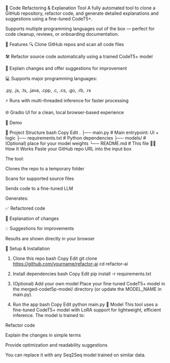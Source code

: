 🧠 Code Refactoring & Explanation Tool
A fully automated tool to clone a GitHub repository, refactor code, and generate detailed explanations and suggestions using a fine-tuned CodeT5+.

Supports multiple programming languages out of the box — perfect for code cleanup, reviews, or onboarding documentation.

🚀 Features
🔍 Clone GitHub repos and scan all code files

🛠️ Refactor source code automatically using a trained CodeT5+ model

💬 Explain changes and offer suggestions for improvement

💻 Supports major programming languages:

.py, .js, .ts, .java, .cpp, .c, .cs, .go, .rb, .rs

⚡ Runs with multi-threaded inference for faster processing

🌐 Gradio UI for a clean, local browser-based experience

📸 Demo

🧱 Project Structure
bash
Copy
Edit
.
├── main.py                # Main entrypoint: UI + logic
├── requirements.txt       # Python dependencies
├── models/                # (Optional) place for your model weights
└── README.md              # This file
🧑‍💻 How It Works
Paste your GitHub repo URL into the input box

The tool:

Clones the repo to a temporary folder

Scans for supported source files

Sends code to a fine-tuned LLM

Generates:

✅ Refactored code

🧠 Explanation of changes

💡 Suggestions for improvements

Results are shown directly in your browser

🔧 Setup & Installation
1. Clone this repo
bash
Copy
Edit
git clone https://github.com/yourname/refactor-ai
cd refactor-ai
2. Install dependencies
bash
Copy
Edit
pip install -r requirements.txt
3. (Optional) Add your own model
Place your fine-tuned CodeT5+ model in the merged-codet5p-model/ directory (or update the MODEL_NAME in main.py).

4. Run the app
bash
Copy
Edit
python main.py
🧠 Model
This tool uses a fine-tuned CodeT5+ model with LoRA support for lightweight, efficient inference. The model is trained to:

Refactor code

Explain the changes in simple terms

Provide optimization and readability suggestions

You can replace it with any Seq2Seq model trained on similar data.
